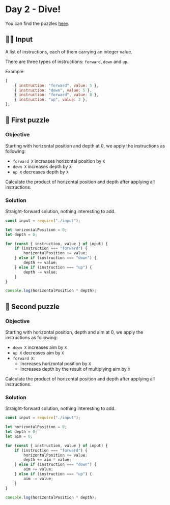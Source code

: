 # Day 2 - Dive!

You can find the puzzles [here](https://adventofcode.com/2021/day/2).

## ✍🏼 Input

A list of instructions, each of them carrying an integer value.

There are three types of instructions: `forward`, `down` and `up`.

Example:

```js
[
	{ instruction: "forward", value: 5 },
	{ instruction: "down", value: 5 },
	{ instruction: "forward", value: 8 },
	{ instruction: "up", value: 3 },
];
```

## 🧩 First puzzle

### Objective

Starting with horizontal position and depth at 0, we apply the instructions as following:

- `forward X` increases horizontal position by `X`
- `down X` increases depth by `X`
- `up X` decreases depth by `X`

Calculate the product of horizontal position and depth after applying all instructions.

### Solution

Straight-forward solution, nothing interesting to add.

```js
const input = require("./input");

let horizontalPosition = 0;
let depth = 0;

for (const { instruction, value } of input) {
	if (instruction === "forward") {
		horizontalPosition += value;
	} else if (instruction === "down") {
		depth += value;
	} else if (instruction === "up") {
		depth -= value;
	}
}

console.log(horizontalPosition * depth);
```

## 🧩 Second puzzle

### Objective

Starting with horizontal position, depth and aim at 0, we apply the instructions as following:

- `down X` increases aim by `X`
- `up X` decreases aim by `X`
- `forward X`:
  - Increases horizontal position by `X`
  - Increases depth by the result of multiplying aim by `X`

Calculate the product of horizontal position and depth after applying all instructions.

### Solution

Straight-forward solution, nothing interesting to add.

```js
const input = require("./input");

let horizontalPosition = 0;
let depth = 0;
let aim = 0;

for (const { instruction, value } of input) {
	if (instruction === "forward") {
		horizontalPosition += value;
		depth += aim * value;
	} else if (instruction === "down") {
		aim += value;
	} else if (instruction === "up") {
		aim -= value;
	}
}

console.log(horizontalPosition * depth);
```
